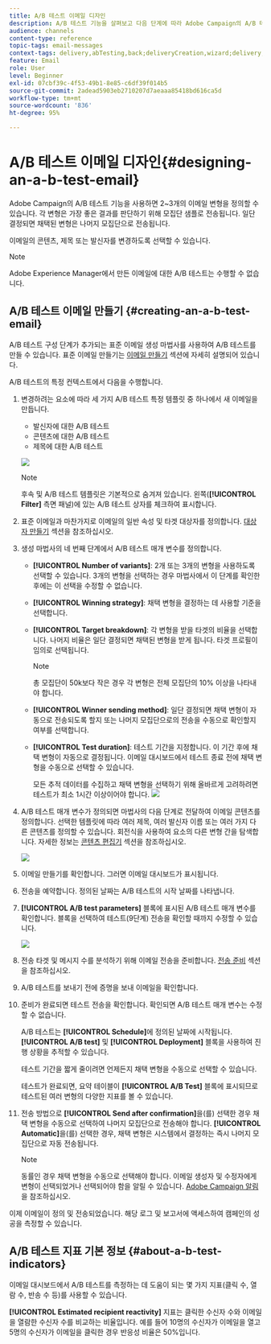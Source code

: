 ```yaml
---
title: A/B 테스트 이메일 디자인
description: A/B 테스트 기능을 살펴보고 다음 단계에 따라 Adobe Campaign의 A/B 테스트 템플릿에서 이메일을 만듭니다.
audience: channels
content-type: reference
topic-tags: email-messages
context-tags: delivery,abTesting,back;deliveryCreation,wizard;delivery,main
feature: Email
role: User
level: Beginner
exl-id: 07cbf39c-4f53-49b1-8e85-c6df39f014b5
source-git-commit: 2adead5903eb2710207d7aeaaa85418bd616ca5d
workflow-type: tm+mt
source-wordcount: '836'
ht-degree: 95%

---
```


# A/B 테스트 이메일 디자인{#designing-an-a-b-test-email}

Adobe Campaign의 A/B 테스트 기능을 사용하면 2~3개의 이메일 변형을 정의할 수 있습니다. 각 변형은 가장 좋은 결과를 판단하기 위해 모집단 샘플로 전송됩니다. 일단 결정되면 채택된 변형은 나머지 모집단으로 전송됩니다.

이메일의 콘텐츠, 제목 또는 발신자를 변경하도록 선택할 수 있습니다.

>[!NOTE]
>
>Adobe Experience Manager에서 만든 이메일에 대한 A/B 테스트는 수행할 수 없습니다.

## A/B 테스트 이메일 만들기 {#creating-an-a-b-test-email}

A/B 테스트 구성 단계가 추가되는 표준 이메일 생성 마법사를 사용하여 A/B 테스트를 만들 수 있습니다. 표준 이메일 만들기는 [이메일 만들기](../../channels/using/creating-an-email.md) 섹션에 자세히 설명되어 있습니다.

A/B 테스트의 특정 컨텍스트에서 다음을 수행합니다.

1. 변경하려는 요소에 따라 세 가지 A/B 테스트 특정 템플릿 중 하나에서 새 이메일을 만듭니다.

   * 발신자에 대한 A/B 테스트
   * 콘텐츠에 대한 A/B 테스트
   * 제목에 대한 A/B 테스트

   ![](assets/create_ab_testing.png)

   >[!NOTE]
   >
   >후속 및 A/B 테스트 템플릿은 기본적으로 숨겨져 있습니다. 왼쪽(**[!UICONTROL Filter]** 측면 패널)에 있는 A/B 테스트 상자를 체크하여 표시합니다.

1. 표준 이메일과 마찬가지로 이메일의 일반 속성 및 타겟 대상자를 정의합니다. [대상자 만들기](../../audiences/using/creating-audiences.md) 섹션을 참조하십시오.
1. 생성 마법사의 네 번째 단계에서 A/B 테스트 매개 변수를 정의합니다.

   * **[!UICONTROL Number of variants]**: 2개 또는 3개의 변형을 사용하도록 선택할 수 있습니다. 3개의 변형을 선택하는 경우 마법사에서 이 단계를 확인한 후에는 이 선택을 수정할 수 없습니다.
   * **[!UICONTROL Winning strategy]**: 채택 변형을 결정하는 데 사용할 기준을 선택합니다. 
   * **[!UICONTROL Target breakdown]**: 각 변형을 받을 타겟의 비율을 선택합니다. 나머지 비율은 일단 결정되면 채택된 변형을 받게 됩니다. 타겟 프로필이 임의로 선택됩니다.

      >[!NOTE]
      >
      >총 모집단이 50k보다 작은 경우 각 변형은 전체 모집단의 10% 이상을 나타내야 합니다.

   * **[!UICONTROL Winner sending method]**: 일단 결정되면 채택 변형이 자동으로 전송되도록 할지 또는 나머지 모집단으로의 전송을 수동으로 확인할지 여부를 선택합니다.
   * **[!UICONTROL Test duration]**: 테스트 기간을 지정합니다. 이 기간 후에 채택 변형이 자동으로 결정됩니다. 이메일 대시보드에서 테스트 종료 전에 채택 변형을 수동으로 선택할 수 있습니다.

      모든 추적 데이터를 수집하고 채택 변형을 선택하기 위해 올바르게 고려하려면 테스트가 최소 1시간 이상이어야 합니다.
   ![](assets/ab_parameters.png)

1. A/B 테스트 매개 변수가 정의되면 마법사의 다음 단계로 전달하여 이메일 콘텐츠를 정의합니다. 선택한 템플릿에 따라 여러 제목, 여러 발신자 이름 또는 여러 가지 다른 콘텐츠를 정의할 수 있습니다. 회전식을 사용하여 요소의 다른 변형 간을 탐색합니다. 자세한 정보는 [콘텐츠 편집기](../../designing/using/designing-content-in-adobe-campaign.md) 섹션을 참조하십시오.

   ![](assets/create_ab_testing2.png)

1. 이메일 만들기를 확인합니다. 그러면 이메일 대시보드가 표시됩니다.
1. 전송을 예약합니다. 정의된 날짜는 A/B 테스트의 시작 날짜를 나타냅니다.
1. **[!UICONTROL A/B test parameters]** 블록에 표시된 A/B 테스트 매개 변수를 확인합니다. 블록을 선택하여 테스트(9단계) 전송을 확인할 때까지 수정할 수 있습니다.

   ![](assets/create_ab_testing3.png)

1. 전송 타겟 및 메시지 수를 분석하기 위해 이메일 전송을 준비합니다. [전송 준비](../../sending/using/preparing-the-send.md) 섹션을 참조하십시오.
1. A/B 테스트를 보내기 전에 증명을 보내 이메일을 확인합니다.
1. 준비가 완료되면 테스트 전송을 확인합니다. 확인되면 A/B 테스트 매개 변수는 수정할 수 없습니다.

   A/B 테스트는 **[!UICONTROL Schedule]**&#x200B;에 정의된 날짜에 시작됩니다. **[!UICONTROL A/B test]** 및 **[!UICONTROL Deployment]** 블록을 사용하여 진행 상황을 추적할 수 있습니다.

   테스트 기간을 짧게 줄이려면 언제든지 채택 변형을 수동으로 선택할 수 있습니다.

   테스트가 완료되면, 요약 테이블이 **[!UICONTROL A/B Test]** 블록에 표시되므로 테스트된 여러 변형의 다양한 지표를 볼 수 있습니다.

1. 전송 방법으로 **[!UICONTROL Send after confirmation]**&#x200B;을(를) 선택한 경우 채택 변형을 수동으로 선택하여 나머지 모집단으로 전송해야 합니다. **[!UICONTROL Automatic]**&#x200B;을(를) 선택한 경우, 채택 변형은 시스템에서 결정하는 즉시 나머지 모집단으로 자동 전송됩니다.

   >[!NOTE]
   >
   >동률인 경우 채택 변형을 수동으로 선택해야 합니다. 이메일 생성자 및 수정자에게 변형이 선택되었거나 선택되어야 함을 알릴 수 있습니다. [Adobe Campaign 알림](../../administration/using/sending-internal-notifications.md)을 참조하십시오.

이제 이메일이 정의 및 전송되었습니다. 해당 로그 및 보고서에 액세스하여 캠페인의 성공을 측정할 수 있습니다.

## A/B 테스트 지표 기본 정보 {#about-a-b-test-indicators}

이메일 대시보드에서 A/B 테스트를 측정하는 데 도움이 되는 몇 가지 지표(클릭 수, 열람 수, 반송 수 등)를 사용할 수 있습니다.

**[!UICONTROL Estimated recipient reactivity]** 지표는 클릭한 수신자 수와 이메일을 열람한 수신자 수를 비교하는 비율입니다. 예를 들어 10명의 수신자가 이메일을 열고 5명의 수신자가 이메일을 클릭한 경우 반응성 비율은 50%입니다.
